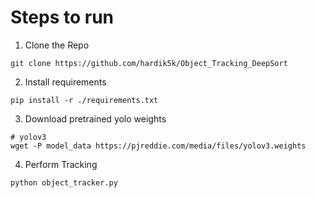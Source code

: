 # Steps to run
1. Clone the Repo

```
git clone https://github.com/hardik5k/Object_Tracking_DeepSort
````
2. Install requirements
```
pip install -r ./requirements.txt
`````
3. Download pretrained yolo weights
```
# yolov3
wget -P model_data https://pjreddie.com/media/files/yolov3.weights
``````

4. Perform Tracking
```
python object_tracker.py
````






